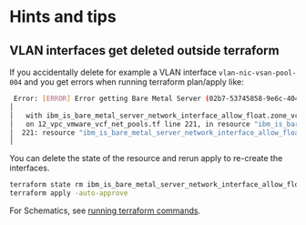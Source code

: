 # Hints and tips

## VLAN interfaces get deleted outside terraform

If you accidentally delete for example a VLAN interface `vlan-nic-vsan-pool-004` and you get errors when running terraform plan/apply like:

```bash
 Error: [ERROR] Error getting Bare Metal Server (02b7-53745858-9e6c-404d-80aa-97fc0085fa87) network interface (02b7-e899d942-ec07-4ea2-a965-85ada19f736f): [ERROR] Error Network interface not found
│ 
│   with ibm_is_bare_metal_server_network_interface_allow_float.zone_vcf_host_vsan[4],
│   on 12_vpc_vmware_vcf_net_pools.tf line 221, in resource "ibm_is_bare_metal_server_network_interface_allow_float" "zone_vcf_host_vsan":
│  221: resource "ibm_is_bare_metal_server_network_interface_allow_float" "zone_vcf_host_vsan" {
│ 
```

You can delete the state of the resource and rerun apply to re-create the interfaces. 

```bash
terraform state rm ibm_is_bare_metal_server_network_interface_allow_float.zone_vcf_host_vsan[4]
terraform apply -auto-approve
```

For Schematics, see [running terraform commands](https://cloud.ibm.com/docs/schematics?topic=schematics-schematics-cli-reference#tf-cmds).